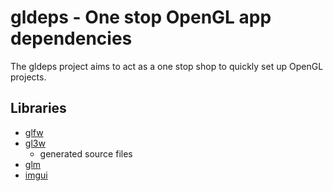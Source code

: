 # gldeps - One stop OpenGL app dependencies

The gldeps project aims to act as a one stop shop to quickly set up OpenGL
projects.

## Libraries

* [glfw](https://github.com/glfw/glfw/releases/tag/3.1.1)
* [gl3w](https://github.com/skaslev/gl3w/commit/8c727cd02803aa05783abc56eb212fb26d4c205d)
  + generated source files
* [glm](https://github.com/g-truc/glm/releases/tag/0.9.6.3)
* [imgui](https://github.com/ocornut/imgui/releases/tag/v1.43)
